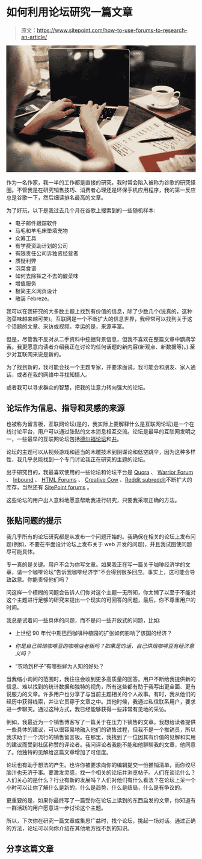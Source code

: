 # 如何利用论坛研究一篇文章

> 原文：<https://www.sitepoint.com/how-to-use-forums-to-research-an-article/>

![Forum research](img/d0f0dbe20a6ac17933605d2805ebe471.png)

作为一名作家，我一半的工作都是直接的研究，我时常会陷入被称为谷歌的研究怪圈。不管我是在研究销售技巧、消费者心理还是环保手机应用程序，我的第一反应总是谷歌一下，然后细读排名最高的文章。

为了好玩，以下是我过去几个月在谷歌上搜索到的一些随机样本:

*   电子邮件跟踪软件
*   马毛和羊毛床垫填充物
*   众筹工具
*   有学费资助计划的公司
*   有限责任公司诉独资经营者
*   质疑利弊
*   泡菜食谱
*   如何去除挥之不去的酸菜味
*   增值服务
*   极简主义网页设计
*   散装 Febreze。

我可以在我研究的大多数主题上找到有价值的信息，除了少数几个(说真的，这种泡菜味越来越可笑)。互联网是一个不断扩大的信息世界，我经常可以找到关于这个话题的文章、采访或视频。幸运的是，来源丰富。

但是，尽管我不反对从二手资料中挖掘背景信息，但我不喜欢在整篇文章中鹦鹉学舌。我更愿意向读者介绍我正在讨论的任何话题的新内容(新观点、新数据等)。).至少对互联网来说是新的。

为了找到新的，我可能会找一个主题专家，并要求面试。我可能会和朋友、家人通话，或者在我的网络中寻找知情人。

或者我可以寻求群众的智慧，把我的注意力转向强大的论坛。

## 论坛作为信息、指导和灵感的来源

也被称为留言板，互联网论坛(是的，我实际上要解释什么是互联网论坛)是一个在线讨论平台，用户可以通过张贴的文本消息相互交流。论坛是最早的互联网发明之一，一些最早的互联网论坛包括[德尔福论坛](https://www.delphiforums.com/)和[井](http://www.well.com/aboutwell.html)。

论坛的主题可以从视频游戏和适当的木雕技术到阴谋论和低空跳伞，因为这种多样性，我几乎总能找到一个专门讨论我正在研究的主题的论坛。

出于研究目的，我最喜欢使用的一些论坛和论坛平台是 [Quora](https://www.quora.com/) 、 [Warrior Forum](https://www.warriorforum.com/) 、 [Inbound](http://inbound.org/) 、 [HTML Forums](http://www.htmlforums.com/) 、 [Creative Cow](https://www.creativecow.net/) 、[Reddit subreddit](https://www.reddit.com/reddits/)不断扩大的库存，当然还有 [SitePoint forums](https://www.sitepoint.com/community/) 。

这些论坛的用户出人意料地愿意帮助我进行研究，只要我采取正确的方法。

## 张贴问题的提示

我几乎所有的论坛研究都是从发布一个问题开始的。我确保在相关的论坛上发布问题(例如，不要在平面设计论坛上发布关于 web 开发的问题)，并且我试图使问题尽可能具体。

专一真的是关键。用户不会为你写文章。如果我正在写一篇关于咖啡经济学的文章，请一个咖啡论坛“告诉我咖啡经济学”不会得到很多回应。事实上，这可能会导致敌意。你能责怪他们吗？

问这样一个模糊的问题会告诉人们你对这个主题一无所知，你太懒了以至于不能对这个主题进行足够的研究来提出一个现实的可回答的问题，最后，你不尊重用户的时间。

我总是试着问一些具体的问题，而不是问一些开放式的问题，比如:

*   上世纪 90 年代中期巴西咖啡种植园的扩张如何影响了该国的经济？

*   *你是自己烘焙咖啡豆的咖啡店老板吗？如果是的话，自己烘焙咖啡豆有经济意义吗？*

*   “农场到杯子”有哪些鲜为人知的好处？

当我缩小询问的范围时，我往往会收到更多高质量的回答。用户不断给我提供新的信息、难以找到的统计数据和独特的视角，所有这些都有助于我写出更全面、更有说服力的文章。许多用户也分享了与当前主题相关的个人故事。有时，我从他们的经历中获得线索，并让它贯穿于文章之中。其他时候，我通过私信联系用户，要求进一步聊天。通过这种方式，我已经能够获得一些非常有见地的采访。

例如，我最近为一个销售博客写了一篇关于在压力下销售的文章。我想给读者提供一些具体的建议，可以很容易地融入他们的销售过程，但我不是一个推销员，所以我求助于一个流行的销售留言板。在那里，我找到了一位因其有价值的见解和实用的建议而受到社区称赞的评论者。我问评论者我能不能和他聊聊我的文章，他同意了。他独特的见解给这篇文章增加了可信度。

论坛也有助于想法的产生。也许你被要求向你的编辑提交一份推销清单，而你绞尽脑汁也无济于事。要激发灵感，找一个相关的论坛并浏览帖子。人们在谈论什么？人们关心的是什么？行业有新的发展吗？人们对他们有什么看法？在论坛上呆一个小时可以让你了解什么是新的，什么是趋势，什么是结局，什么是有争议的。

更重要的是，如果你最终写了一篇受你在论坛上读到的东西启发的文章，你知道有一群活跃的用户愿意进一步讨论这个主题。

所以，下次你在研究一篇文章或集思广益时，找个论坛，挑起一场对话。通过正确的方法，论坛可以向你介绍在其他地方找不到的知识。

## 分享这篇文章